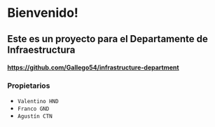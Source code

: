 # Bienvenido!


## Este es un proyecto para el Departamente de Infraestructura 
#### https://github.com/Gallego54/infrastructure-department


### Propietarios
- ```Valentino HND```
- ```Franco GND```
- ```Agustín CTN```
